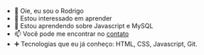 - 👋 Oie, eu sou o Rodrigo
- 👀 Estou interessado em aprender
- 🌱 Estou aprendendo sobre Javascript e MySQL
- 📫 Você pode me encontrar no [contato](https://rdgxd.github.io/Social-Tree/)
- ➕ Tecnologias que eu já conheço: HTML, CSS, Javascript, Git.
